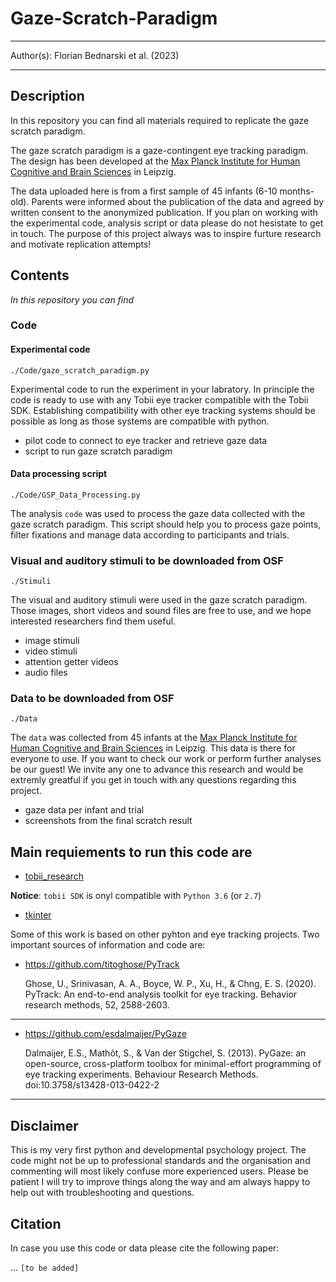 # Gaze-Scratch-Paradigm

***

Author(s): Florian Bednarski et al. (2023) <br>

***

## Description
In this repository you can find all materials required to replicate the gaze scratch paradigm. 

The gaze scratch paradigm is a gaze-contingent eye tracking paradigm. 
The design has been developed at the [Max Planck Institute for Human Cognitive and Brain Sciences](https://www.cbs.mpg.de/en) in Leipzig. 

The data uploaded here is from a first sample of 45 infants (6-10 months-old). 
Parents were informed about the publication of the data and agreed by written consent to the anonymized publication. 
If you plan on working with the experimental code, analysis script or data please do not hesistate to get in touch. 
The purpose of this project always was to inspire furture research and motivate replication attempts!

## Contents
*In this repository you can find*

### Code 
#### Experimental code
`./Code/gaze_scratch_paradigm.py`

Experimental code to run the experiment in your labratory. 
In principle the code is ready to use with any Tobii eye tracker compatible with the Tobii SDK. 
Establishing compatibility with other eye tracking systems should be possible as long as those systems are compatible with python.

- pilot code to connect to eye tracker and retrieve gaze data
- script to run gaze scratch paradigm

#### Data processing script

`./Code/GSP_Data_Processing.py`

The analysis `code` was used to process the gaze data collected with the gaze scratch paradigm. 
This script should help you to process gaze points, filter fixations and manage data according to participants and trials.
  
### Visual and auditory stimuli to be downloaded from OSF
`./Stimuli`

The visual and auditory stimuli were used in the gaze scratch paradigm. 
Those images, short videos and sound files are free to use, and we hope interested researchers find them useful.

- image stimuli
- video stimuli 
- attention getter videos
- audio files

### Data to be downloaded from OSF
`./Data`

The `data` was collected from 45 infants at the [Max Planck Institute for Human Cognitive and Brain Sciences](https://www.cbs.mpg.de/en) in Leipzig. 
This data is there for everyone to use. 
If you want to check our work or perform further analyses be our guest! 
We invite any one to advance this research and would be extremly greatful if you get in touch with any questions regarding this project.

- gaze data per infant and trial 
- screenshots from the final scratch result
 
## Main requiements to run this code are

- [tobii_research](https://developer.tobiipro.com/python/python-getting-started.html)
    
**Notice**: `tobii SDK` is onyl compatible with `Python 3.6` (or `2.7`)
      
- [tkinter](https://docs.python.org/3/library/tk.html)

Some of this work is based on other pyhton and eye tracking projects. Two important sources of information and code are:

- https://github.com/titoghose/PyTrack
    
    Ghose, U., Srinivasan, A. A., Boyce, W. P., Xu, H., & Chng, E. S. (2020). PyTrack: An end-to-end analysis toolkit for eye tracking. Behavior research methods, 52, 2588-2603.
___
- https://github.com/esdalmaijer/PyGaze

    Dalmaijer, E.S., Mathôt, S., & Van der Stigchel, S. (2013). PyGaze: an open-source, cross-platform toolbox for minimal-effort programming of eye                  tracking experiments. Behaviour Research Methods. doi:10.3758/s13428-013-0422-2
___   
      
## Disclaimer
This is my very first python and developmental psychology project. 
The code might not be up to professional standards and the organisation and commenting will most likely confuse more experienced users. 
Please be patient I will try to improve things along the way and am always happy to help out with troubleshooting and questions.

## Citation 
In case you use this code or data please cite the following paper:

... `[to be added]`

